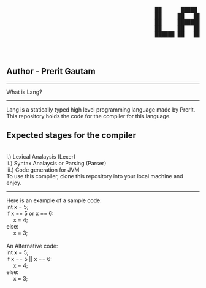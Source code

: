 <pre>
 
                                              ██      █████  ███    ██  ██████   
                                              ██     ██   ██ ████   ██ ██            
                                              ██     ███████ ██ ██  ██ ██   ███ 
                                              ██     ██   ██ ██  ██ ██ ██    ██ 
                                              ██████ ██   ██ ██   ████  ██████   
  
</pre>
                                           

<br>
<h2> Author - Prerit Gautam</h2>
<hr>
What is Lang?
<hr>
Lang is a statically typed high level programming language made by Prerit. This repository holds the code for the compiler for this language.
<br>
<h2>Expected stages for the compiler</h2>
<br>
i.) Lexical Analaysis (Lexer)
<br>
ii.) Syntax Analaysis or Parsing (Parser)
<br>
iii.) Code generation for JVM 
<br>
To use this compiler, clone this repository into your local machine and enjoy.
<hr>
Here is an example of a sample code:
<br>
int x = 5;
<br>
if x == 5 or x == 6:
<br>
&emsp; x = 4;
<br>
else:
<br>
&emsp; x = 3;
<br>
<br>
An Alternative code:
<br>
int x = 5;
<br>
if x == 5 || x == 6:
<br>
&emsp; x = 4;
<br>
else:
<br>
&emsp; x = 3;

